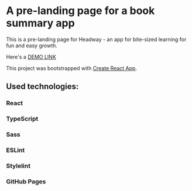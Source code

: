 # A pre-landing page for a book summary app
This is a pre-landing page for Headway - an app for bite-sized learning for fun and easy growth.

Here's a [DEMO LINK](https://mykola-koval.github.io/react-ts-landing/)

This project was bootstrapped with [Create React App](https://github.com/facebook/create-react-app).

## Used technologies:

### React
### TypeScript
### Sass
### ESLint
### Stylelint
### GitHub Pages
